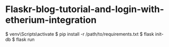 # Flaskr-blog-tutorial-and-login-with-etherium-integration

$ venv\Scripts\activate 
$ pip install -r /path/to/requirements.txt
$ flask init-db
$ flask run
